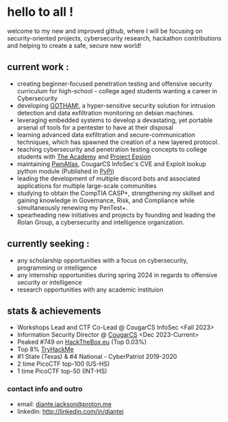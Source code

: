 # hello to all !
welcome to my new and improved github, where I will be focusing on security-oriented projects, cybersecurity research, hackathon contributions and helping to create a safe, secure new world!
## current work :
- creating beginner-focused penetration testing and offensive security curriculum for high-school - college aged students wanting a career in Cybersecurity
- developing [GOTHAM!](https://github.com/diante0x7/GOTHAM), a hyper-sensitive security solution for intrusion detection and data exfiltration monitoring on debian machines.
- leveraging embedded systems to develop a devastating, yet portable arsenal of tools for a pentester to have at their disposal
- learning advanced data exfiltration and secure-communication techniques, which has spawned the creation of a new layered protocol.
- teaching cybersecurity and penetration testing concepts to college students with [The Academy](https://github.com/diante0x7/TheAcademy) and [Project Epsion](https://github.com/diante0x7/Project-Epsion)
- maintaining [PwnAtlas](https://github.com/CougarCS-InfoSec/PwnAtlas), CougarCS InfoSec's CVE and Exploit lookup python module (Published in [PyPi](https://pypi.org/project/PwnAtlas))
- leading the development of multiple discord bots and associated applications for multiple large-scale communities
- studying to obtain the CompTIA CASP+, strengthening my skillset and gaining knowledge in Governance, Risk, and Compliance while simultaneously renewing my PenTest+.
- spearheading new initiatives and projects by founding and leading the Rolan Group, a cybersecurity and intelligence organization.
## currently seeking :
- any scholarship opportunities with a focus on cybersecurity, programming or intelligence
- any internship opportunities during spring 2024 in regards to offensive security or intelligence
- research opportunities with any academic instituion
## stats & achievements
- Workshops Lead and CTF Co-Lead @ CougarCS InfoSec <Fall 2023>
- Information Security Director @ [CougarCS](https://cougarcs.com) <Dec 2023-Current>
- Peaked #749 on [HackTheBox.eu](https://app.hackthebox.com/profile/16086) (Top 0.03%)
- Top 8% [TryHackMe](https://tryhackme.com/p/Shaolin)
- #1 State (Texas) & #4 National - CyberPatriot 2019-2020
- 2 time PicoCTF top-100 (US-HS)
- 1 time PicoCTF top-50 (INT-HS)
### contact info and outro
- email: diante.jackson@proton.me
- linkedin: http://linkedin.com/in/diantej

<!--
**diante0x7/diante0x7** is a ✨ _special_ ✨ repository because its `README.md` (this file) appears on your GitHub profile.

Here are some ideas to get you started:

- 🔭 I’m currently working on ...
- 🌱 I’m currently learning ...
- 👯 I’m looking to collaborate on ...
- 🤔 I’m looking for help with ...
- 💬 Ask me about ...
- 📫 How to reach me: ...
- 😄 Pronouns: ...
- ⚡ Fun fact: ...
-->
